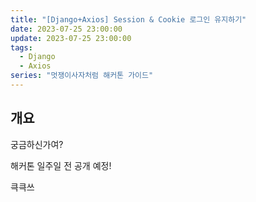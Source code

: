 ```yaml
---
title: "[Django+Axios] Session & Cookie 로그인 유지하기"
date: 2023-07-25 23:00:00
update: 2023-07-25 23:00:00
tags:
  - Django
  - Axios
series: "멋쟁이사자처럼 해커톤 가이드"
---
```


## 개요

궁금하신가여?

해커톤 일주일 전 공개 예정!

큭큭쓰












